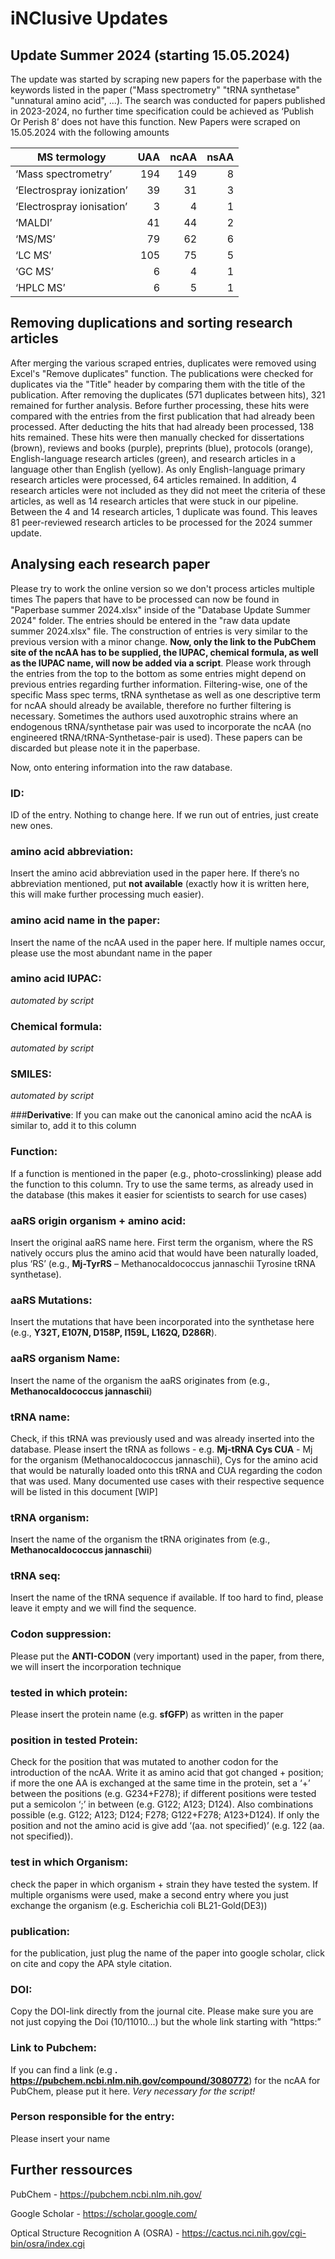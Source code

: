 # iNClusive Updates

## Update Summer 2024 (starting 15.05.2024)

The update was started by scraping new papers for the paperbase with the keywords listed in the paper ("Mass spectrometry" "tRNA synthetase" "unnatural amino acid", ...). The search was conducted for papers published in 2023-2024, no further time specification could be achieved as ‘Publish Or Perish 8’ does not have this function.
New Papers were scraped on 15.05.2024 with the following amounts

| MS termology              | UAA  | ncAA | nsAA |
| ------------------------- | ---: | ---: | ---: |
| ‘Mass spectrometry’       |  194 |  149 |    8 |
| ‘Electrospray ionization’ |   39 |   31 |    3 |
| ‘Electrospray ionisation’ |    3 |    4 |    1 |
| ‘MALDI’                   |   41 |   44 |    2 |
| ‘MS/MS’                   |   79 |   62 |    6 |
| ‘LC MS’                   |  105 |   75 |    5 |
| ‘GC MS’                   |    6 |    4 |    1 |
| ‘HPLC MS’                 |    6 |    5 |    1 |

## Removing duplications and sorting research articles

After merging the various scraped entries, duplicates were removed using Excel's "Remove duplicates" function. The publications were checked for duplicates via the "Title" header by comparing them with the title of the publication. After removing the duplicates (571 duplicates between hits), 321 remained for further analysis. Before further processing, these hits were compared with the entries from the first publication that had already been processed. After deducting the hits that had already been processed, 138 hits remained. These hits were then manually checked for dissertations (brown), reviews and books (purple), preprints (blue), protocols (orange), English-language research articles (green), and research articles in a language other than English (yellow). As only English-language primary research articles were processed, 64 articles remained. In addition, 4 research articles were not included as they did not meet the criteria of these articles, as well as 14 research articles that were stuck in our pipeline. Between the 4 and 14 research articles, 1 duplicate was found. This leaves 81 peer-reviewed research articles to be processed for the 2024 summer update.

## Analysing each research paper
Please try to work the online version so we don't process articles multiple times
The papers that have to be processed can now be found in "Paperbase summer 2024.xlsx" inside of the "Database Update Summer 2024" folder. The entries should be entered in the "raw data update summer 2024.xlsx" file. The construction of entries is very similar to the previous version with a minor change. **Now, only the link to the PubChem site of the ncAA has to be supplied, the IUPAC, chemical formula, as well as the IUPAC name, will now be added via a script**. Please work through the entries from the top to the bottom as some entries might depend on previous entries regarding further information. Filtering-wise, one of the specific Mass spec terms, tRNA synthetase as well as one descriptive term for ncAA should already be available, therefore no further filtering is necessary. Sometimes the authors used auxotrophic strains where an endogenous tRNA/synthetase pair was used to incorporate the ncAA (no engineered tRNA/tRNA-Synthetase-pair is used). These papers can be discarded but please note it in the paperbase.

Now, onto entering information into the raw database.
### **ID**: 
ID of the entry. Nothing to change here. If we run out of entries, just create new ones. 

### **amino acid abbreviation**: 
Insert the amino acid abbreviation used in the paper here. If there’s no abbreviation mentioned, put **not available** (exactly how it is written here, this will make further processing much easier).

### **amino acid name in the paper**: 
Insert the name of the ncAA used in the paper here. If multiple names occur, please use the most abundant name in the paper

### **amino acid IUPAC**: 
*automated by script*

### **Chemical formula**: 
*automated by script*

### **SMILES**: 
*automated by script*

###**Derivative**: 
If you can make out the canonical amino acid the ncAA is similar to, add it to this column 

### **Function**: 
If a function is mentioned in the paper (e.g., photo-crosslinking) please add the function to this column. Try to use the same terms, as already used in the database (this makes it easier for scientists to search for use cases)

### **aaRS origin organism + amino acid**: 
Insert the original aaRS name here. First term the organism, where the RS natively occurs plus the amino acid that would have been naturally loaded, plus ‘RS’ (e.g., **Mj-TyrRS** – Methanocaldococcus jannaschii Tyrosine tRNA synthetase).  

### **aaRS Mutations**: 
Insert the mutations that have been incorporated into the synthetase here (e.g., **Y32T, E107N, D158P, I159L, L162Q, D286R**). 

### **aaRS organism Name**: 
Insert the name of the organism the aaRS originates from (e.g., **Methanocaldococcus jannaschii**)

### **tRNA name**: 
Check, if this tRNA was previously used and was already inserted into the database. Please insert the tRNA as follows - e.g. **Mj-tRNA Cys CUA** - Mj for the organism (Methanocaldococcus jannaschii), Cys for the amino acid that would be naturally loaded onto this tRNA and CUA regarding the codon that was used. Many documented use cases with their respective sequence will be listed in this document [WIP]

### **tRNA organism**: 
Insert the name of the organism the tRNA originates from (e.g., **Methanocaldococcus jannaschii**) 

### **tRNA seq**: 
Insert the name of the tRNA sequence if available. If too hard to find, please leave it empty and we will find the sequence. 

### **Codon suppression**: 
Please put the **ANTI-CODON** (very important) used in the paper, from there, we will insert the incorporation technique

### **tested in which protein**: 
Please insert the protein name (e.g. **sfGFP**) as written in the paper

### **position in tested Protein**: 
Check for the position that was mutated to another codon for the introduction of the ncAA. Write it as amino acid that got changed + position; if more the one AA is exchanged at the same time in the protein, set a ‘+’ between the positions (e.g. G234+F278); if different positions were tested put a semicolon ‘;’ in between (e.g. G122; A123; D124). Also combinations possible (e.g. G122; A123; D124; F278; G122+F278; A123+D124). If only the position and not the amino acid is give add ‘(aa. not specified)’ (e.g. 122 (aa. not specified)). 

### **test in which Organism**: 
check the paper in which organism + strain they have tested the system. If multiple organisms were used, make a second entry where you just exchange the organism (e.g. Escherichia coli BL21-Gold(DE3))

### **publication**: 
for the publication, just plug the name of the paper into google scholar, click on cite and copy the APA style citation.

### **DOI**: 
Copy the DOI-link directly from the journal cite. Please make sure you are not just copying the Doi (10/11010...) but the whole link starting with “https:” 

### **Link to Pubchem**: 
If you can find a link (e.g **. https://pubchem.ncbi.nlm.nih.gov/compound/3080772**) for the ncAA for PubChem, please put it here. *Very necessary for the script!*

### **Person responsible for the entry**: 
Please insert your name



## Further ressources
PubChem                                - https://pubchem.ncbi.nlm.nih.gov/

Google Scholar                         - https://scholar.google.com/

Optical Structure Recognition A (OSRA) - https://cactus.nci.nih.gov/cgi-bin/osra/index.cgi


